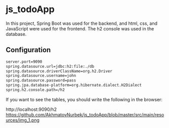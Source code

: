 # js_todoApp

In this project, Spring Boot was used for the backend, and html, css, and JavaScript were used for the frontend. The h2 console was used in the database.


## Configuration



```bash
server.port=9090
spring.datasource.url=jdbc:h2:file:./db
spring.datasource.driverClassName=org.h2.Driver
spring.datasource.username=john
spring.datasource.password=pass
spring.jpa.database-platform=org.hibernate.dialect.H2Dialect
spring.h2.console.path=/h2
```

If you want to see the tables, you should write the following in the browser:

http://localhost:9090/h2
https://github.com/AkhmatovNurbek/js_todoApp/blob/master/src/main/resources/img_1.png
